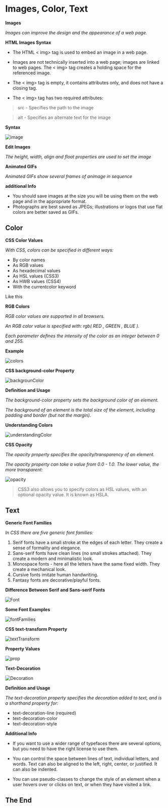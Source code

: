 # Images, Color, Text 

**Images**

*Images can improve the design and the appearance of a web page.*

**HTML Images Syntax**

- The HTML < img> tag is used to embed an image in a web page.

- Images are not technically inserted into a web page; images are linked to web pages. The < img> tag creates a holding space for the referenced image.

- The < img> tag is empty, it contains attributes only, and does not have a closing tag.

- The < img> tag has two required attributes:

>   src - Specifies the path to the image

> alt - Specifies an alternate text for the image

**Syntax**

![image](/images/img.png)


**Edit Images**

*The height, width, align and float  properties are used to set the image*

**Animated GIFs**

*Animated GIFs show several frames of animage in sequence*

**additional Info**

- You should save images at the size you will be using
them on the web page and in the appropriate format.
-  Photographs are best saved as JPEGs; illustrations or
logos that use flat colors are better saved as GIFs.

## Color


**CSS Color Values**

*With CSS, colors can be specified in different ways:*

- By color names
- As RGB values
- As hexadecimal values
- As HSL values (CSS3)
- As HWB values (CSS4)
- With the currentcolor keyword

Like this 

**RGB Colors**

*RGB color values are supported in all browsers.*

*An RGB color value is specified with: rgb( RED , GREEN , BLUE ).*

*Each parameter defines the intensity of the color as an integer between 0 and 255.*

**Example**


![colors](/images/color.png)



**CSS background-color Property**


![backgrounColor](/images/backcolor.png)

**Definition and Usage**

*The background-color property sets the background color of an element.*

*The background of an element is the total size of the element, including padding and border (but not the margin).*


**Understanding Colors**

![understandingColor](/images/understandingcolor.png)


**CSS Opacity**

*The opacity property specifies the opacity/transparency of an element.*

*The opacity property can take a value from 0.0 - 1.0. The lower value, the more transparent:*


![opacity](/images/opacity.png)


> CSS3 also allows you to specify colors as HSL values,
with an optional opacity value. It is known as HSLA.

## Text

**Generic Font Families**

*In CSS there are five generic font families:*

1. Serif fonts have a small stroke at the edges of each letter. They create a sense of formality and elegance.
2. Sans-serif fonts have clean lines (no small strokes attached). They create a modern and minimalistic look.
3. Monospace fonts - here all the letters have the same fixed width. They create a mechanical look. 
4. Cursive fonts imitate human handwriting.
5. Fantasy fonts are decorative/playful fonts.


**Difference Between Serif and Sans-serif Fonts**


![Font](/images/fontS.png)


**Some Font Examples**

![fontFamilies](/images/families.png)


**CSS text-transform Property**

![textTransform](/images/transfo.png)


**Property Values**

![prop](/images/transform.png)


**Text-Decoration**

![Decoration](/images/deco.png)

**Definition and Usage**

*The text-decoration property specifies the decoration added to text, and is a shorthand property for:*

- text-decoration-line (required)
- text-decoration-color
- text-decoration-style

**Additional Info**

- If you want to use a wider range of typefaces there are several options, but you need to have the right license to use them.

- You can control the space between lines of text, individual letters, and words. Text can also be aligned to the left, right, center, or justified. It can also be
indented.

- You can use pseudo-classes to change the style of an element when a user hovers over or clicks on text, or when they have visited a link.


## The End
